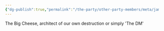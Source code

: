 ```yaml
---
{"dg-publish":true,"permalink":"/the-party/other-party-members/meta/james-absolom/","updated":"2025-03-01T21:16:13.667+00:00"}
---
```


The Big Cheese, architect of our own destruction or simply 'The DM'